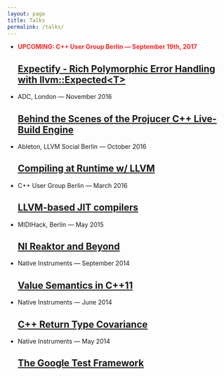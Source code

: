 ```yaml
---
layout: page
title: Talks
permalink: /talks/
---
```

<ul class="post-list">
  <li>
    <span class="post-meta">
      <b style="color: #f22;">UPCOMING: C++ User Group Berlin — September 19th, 2017</b>
    </span>
    <h2>
      <a class="post-link" href="https://www.meetup.com/de-DE/berlincplusplus/events/243082324/">
      Expectify - Rich Polymorphic Error Handling with llvm::Expected&lt;T&gt;</a>
    </h2>
  </li>
  <li>
    <span class="post-meta">ADC, London — November 2016</span>
    <h2>
      <a class="post-link" href="https://github.com/weliveindetail/talks/raw/master/adc16/stefan-graenitz-projucer-cpp-live-builds.pdf">
      Behind the Scenes of the Projucer  C++  Live-Build Engine</a>
    </h2>
  </li>
  <li>
    <span class="post-meta">Ableton, LLVM Social Berlin — October 2016</span>
    <h2>
      <a class="post-link" href="https://www.meetup.com/de-DE/LLVM-Social-Berlin/events/233659875/">
      Compiling at Runtime w/ LLVM</a>
    </h2>
  </li>
  <li>
    <span class="post-meta">C++ User Group Berlin — March 2016</span>
    <h2>
      <a class="post-link" href="https://cdn.rawgit.com/weliveindetail/cppmeetup-llvm/master/index.html">
      LLVM-based JIT compilers</a>
    </h2>
  </li>
  <li>
    <span class="post-meta">MIDIHack, Berlin — May 2015</span>
    <h2>
      <a class="post-link" href="https://raw.githubusercontent.com/weliveindetail/talks/master/midihack/slides.txt">
      NI Reaktor and Beyond</a>
    </h2>
  </li>
  <li>
    <span class="post-meta">Native Instruments — September 2014</span>
    <h2>
      <a class="post-link" href="https://rawgit.com/weliveindetail/talks/master/valuesemantics/pres/index_with_notes.html">
      Value Semantics in C++11</a>
    </h2>
  </li>
  <li>
    <span class="post-meta">Native Instruments — June 2014</span>
    <h2>
      <a class="post-link" href="https://rawgit.com/weliveindetail/talks/master/covariance/pres/index.html">
      C++ Return Type Covariance</a>
    </h2>
  </li>
  <li>
    <span class="post-meta">Native Instruments — May 2014</span>
    <h2>
      <a class="post-link" href="https://rawgit.com/weliveindetail/talks/master/gtest/pres/index.html">
      The Google Test Framework</a>
    </h2>
  </li>
</ul>

